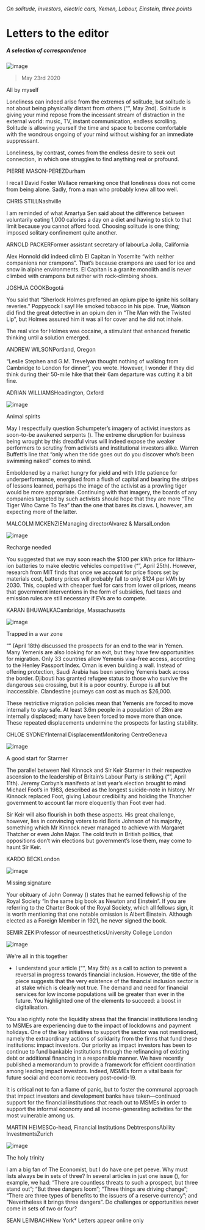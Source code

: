 ###### On solitude, investors, electric cars, Yemen, Labour, Einstein, three points
# Letters to the editor 
##### A selection of correspondence 
![image](images/20200502_BKD001_0.jpg) 
> May 23rd 2020 
All by myself
Loneliness can indeed arise from the extremes of solitude, but solitude is not about being physically distant from others (“”, May 2nd). Solitude is giving your mind repose from the incessant stream of distraction in the external world: music, TV, instant communication, endless scrolling. Solitude is allowing yourself the time and space to become comfortable with the wondrous ongoing of your mind without wishing for an immediate suppressant.

Loneliness, by contrast, comes from the endless desire to seek out connection, in which one struggles to find anything real or profound.
PIERRE MASON-PEREZDurham
I recall David Foster Wallace remarking once that loneliness does not come from being alone. Sadly, from a man who probably knew all too well.
CHRIS STILLNashville
I am reminded of what Amartya Sen said about the difference between voluntarily eating 1,000 calories a day on a diet and having to stick to that limit because you cannot afford food. Choosing solitude is one thing; imposed solitary confinement quite another.
ARNOLD PACKERFormer assistant secretary of labourLa Jolla, California
Alex Honnold did indeed climb El Capitan in Yosemite “with neither companions nor crampons”. That’s because crampons are used for ice and snow in alpine environments. El Capitan is a granite monolith and is never climbed with crampons but rather with rock-climbing shoes.
JOSHUA COOKBogotá
You said that “Sherlock Holmes preferred an opium pipe to ignite his solitary reveries.” Poppycock I say! He smoked tobacco in his pipe. True, Watson did find the great detective in an opium den in “The Man with the Twisted Lip”, but Holmes assured him it was all for cover and he did not inhale.
The real vice for Holmes was cocaine, a stimulant that enhanced frenetic thinking until a solution emerged.
ANDREW WILSONPortland, Oregon
“Leslie Stephen and G.M. Trevelyan thought nothing of walking from Cambridge to London for dinner”, you wrote. However, I wonder if they did think during their 50-mile hike that their 6am departure was cutting it a bit fine.
ADRIAN WILLIAMSHeadington, Oxford
![image](images/20200418_WBD000.jpg) 

Animal spirits
May I respectfully question Schumpeter’s imagery of activist investors as soon-to-be awakened serpents (). The extreme disruption for business being wrought by this dreadful virus will indeed expose the weaker performers to scrutiny from activists and institutional investors alike. Warren Buffett’s line that “only when the tide goes out do you discover who’s been swimming naked” comes to mind.
Emboldened by a market hungry for yield and with little patience for underperformance, energised from a flush of capital and bearing the stripes of lessons learned, perhaps the image of the activist as a prowling tiger would be more appropriate. Continuing with that imagery, the boards of any companies targeted by such activists should hope that they are more “The Tiger Who Came To Tea” than the one that bares its claws. I, however, am expecting more of the latter.
MALCOLM MCKENZIEManaging directorAlvarez &amp; MarsalLondon
![image](images/20200425_BBP002.jpg) 

Recharge needed
You suggested that we may soon reach the $100 per kWh price for lithium-ion batteries to make electric vehicles competitive (“”, April 25th). However, research from MIT finds that once we account for price floors set by materials cost, battery prices will probably fall to only $124 per kWh by 2030. This, coupled with cheaper fuel for cars from lower oil prices, means that government interventions in the form of subsidies, fuel taxes and emission rules are still necessary if EVs are to compete.
KARAN BHUWALKACambridge, Massachusetts
![image](images/20200418_MAP501_0.jpg) 

Trapped in a war zone
“” (April 18th) discussed the prospects for an end to the war in Yemen. Many Yemenis are also looking for an exit, but they have few opportunities for migration. Only 33 countries allow Yemenis visa-free access, according to the Henley Passport Index. Oman is even building a wall. Instead of offering protection, Saudi Arabia has been sending Yemenis back across the border. Djibouti has granted refugee status to those who survive the dangerous sea crossing, but it is a poor country. Europe is all but inaccessible. Clandestine journeys can cost as much as $26,000.
These restrictive migration policies mean that Yemenis are forced to move internally to stay safe. At least 3.6m people in a population of 28m are internally displaced; many have been forced to move more than once. These repeated displacements undermine the prospects for lasting stability.
CHLOE SYDNEYInternal DisplacementMonitoring CentreGeneva
![image](images/20200411_BRP002.jpg) 

A good start for Starmer
The parallel between Neil Kinnock and Sir Keir Starmer in their respective ascension to the leadership of Britain’s Labour Party is striking (“”, April 11th). Jeremy Corbyn’s manifesto at last year’s election brought to mind Michael Foot’s in 1983, described as the longest suicide-note in history. Mr Kinnock replaced Foot, giving Labour credibility and holding the Thatcher government to account far more eloquently than Foot ever had.
Sir Keir will also flourish in both these aspects. His great challenge, however, lies in convincing voters to rid Boris Johnson of his majority, something which Mr Kinnock never managed to achieve with Margaret Thatcher or even John Major. The cold truth in British politics, that oppositions don’t win elections but government’s lose them, may come to haunt Sir Keir.
KARDO BECKLondon
![image](images/20200425_OBP001.jpg) 

Missing signature
Your obituary of John Conway () states that he earned fellowship of the Royal Society “in the same big book as Newton and Einstein”. If you are referring to the Charter Book of the Royal Society, which all fellows sign, it is worth mentioning that one notable omission is Albert Einstein. Although elected as a Foreign Member in 1921, he never signed the book.
SEMIR ZEKIProfessor of neuroestheticsUniversity College London
![image](images/20200509_FNP501_0.jpg) 

We're all in this together
* I understand your article (“”, May 5th) as a call to action to prevent a reversal in progress towards financial inclusion. However, the title of the piece suggests that the very existence of the financial inclusion sector is at stake which is clearly not true. The demand and need for financial services for low income populations will be greater than ever in the future. You highlighted one of the elements to succeed: a boost in digitalisation.
You also rightly note the liquidity stress that the financial institutions lending to MSMEs are experiencing due to the impact of lockdowns and payment holidays. One of the key initiatives to support the sector was not mentioned, namely the extraordinary actions of solidarity from the firms that fund these institutions: impact investors. Our priority as impact investors has been to continue to fund bankable institutions through the refinancing of existing debt or additional financing in a responsible manner. We have recently published a memorandum to provide a framework for efficient coordination among leading impact investors. Indeed, MSMEs form a vital basis for future social and economic recovery post-covid-19.
It is critical not to fan a flame of panic, but to foster the communal approach that impact investors and development banks have taken—continued support for the financial institutions that reach out to MSMEs in order to support the informal economy and all income-generating activities for the most vulnerable among us.
MARTIN HEIMESCo-head, Financial Institutions DebtresponsAbility InvestmentsZurich
![image](images/20200509_LDD001.jpg) 

The holy trinity
I am a big fan of The Economist, but I do have one pet peeve. Why must lists always be in sets of three? In several articles in just one issue (), for example, we had: “There are countless threats to such a prospect, but three stand out”; “But three dangers loom”; “Three things are driving change”; “There are three types of benefits to the issuers of a reserve currency”; and “Nevertheless it brings three dangers”. Do challenges or opportunities never come in sets of two or four?
SEAN LEIMBACHNew York* Letters appear online only
